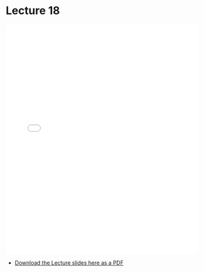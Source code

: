 # Lecture 18

<div>
<iframe src="../../101_lec18.pdf" width="100%" height="600px" frameBorder="0"> </iframe>
</div>

- [Download the Lecture slides here as a PDF](../../101_lec18.pdf)